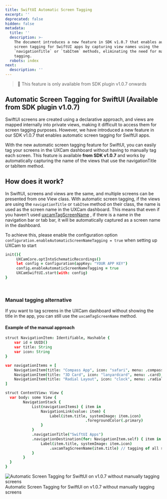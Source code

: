 ```yaml
---
title: SwiftUI Automatic Screen Tagging
excerpt: ''
deprecated: false
hidden: false
metadata:
  title: ''
  description: >-
    The document introduces a new feature in SDK v1.0.7 that enables automatic
    screen tagging for SwiftUI apps by capturing view names using the
    `navigationTitle` or `tabItem` methods, eliminating the need for manual
    tagging.
  robots: index
next:
  description: ''
---
```

> 🚧 This feature is only available from SDK plugin v1.0.7 onwards

## Automatic Screen Tagging for SwiftUI (Available from SDK plugin v1.0.7)

SwiftUI screens are created using a declarative approach, and views are mapped internally into private views, making it difficult to access them for screen tagging purposes. However, we have introduced a new feature in our SDK v1.0.7 that enables automatic screen tagging for SwiftUI apps.

With the new automatic screen tagging feature for SwiftUI, you can easily tag your screens in the UXCam dashboard without having to manually tag each screen. This feature is available **from SDK v1.0.7** and works by automatically capturing the name of the views that use the navigationTitle or tabItem method.

## How does it work?

In SwiftUI, screens and views are the same, and multiple screens can be presented from one View class. With automatic screen tagging, if the views are using the `navigationTitle` or `tabItem` method on their class, the name is used as the screen name in the UXCam dashboard. This means that even if you haven't used [uxcamTagScreenName](https://developer.uxcam.com/docs/tag-of-screens#tag-screen-name) , if there is a name in the navigation bar or tab bar, it will be automatically captured as a screen name in the dashboard.

To achieve this, please enable the configuration option `configuration.enableAutomaticScreenNameTagging = true` when setting up UXCam to start

```coffeescript SwiftUI
init(){
     UXCamCore.optIntoSchematicRecordings()
     let config = Configuration(appKey: "YOUR APP KEY")
     config.enableAutomaticScreenNameTagging = true
     UXCamSwiftUI.start(with: config)
}
```

<br>

### Manual tagging alternative

If you want to tag screens in the UXCam dashboard without showing the title in the app, you can still use the `uxcamTagScreenName` method.

#### Example of the manual approach

```coffeescript SwiftUI
struct NavigationItem: Identifiable, Hashable {
    var id = UUID()
    var title: String
    var icon: String
}

var navigationItems = [
    NavigationItem(title: "Compass App", icon: "safari", menu: .compass),
    NavigationItem(title: "3D Card", icon: "lanyardcard", menu: .card),
    NavigationItem(title: "Radial Layout", icon: "clock", menu: .radial),
]

struct ContentView: View {
  var body: some View {
        NavigationStack {
            List(navigationItems) { item in
                NavigationLink(value: item) {
                    Label(item.title, systemImage: item.icon)
                                    .foregroundColor(.primary)
                }
            }
            .navigationTitle("SwiftUI Apps")
            .navigationDestination(for: NavigationItem.self) { item in
                Label(item.title, systemImage: item.icon)
                    .uxcamTagScreenName(item.title) // tagging of all screens from one place
            }
        }
  }
}
```

<Image alt="Automatic Screen Tagging for SwiftUI on v1.0.7 without manually tagging screens" align="center" src="https://files.readme.io/b99640f-Screenshot_2024-03-20_at_4.19.14_PM.png" />
Automatic Screen Tagging for SwiftUI on v1.0.7 without manually tagging screens

<br>

<br>

<br>